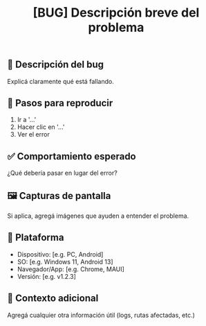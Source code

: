 ﻿---
name: Bug report 🐞
about: Reportá un error para ayudarnos a mejorar
title: "[BUG] Descripción breve del problema"
labels: bug
assignees: ''

---

## 🐛 Descripción del bug

Explicá claramente qué está fallando.

## 🔁 Pasos para reproducir

1. Ir a '...'
2. Hacer clic en '...'
3. Ver el error

## ✅ Comportamiento esperado

¿Qué debería pasar en lugar del error?

## 🖼️ Capturas de pantalla

Si aplica, agregá imágenes que ayuden a entender el problema.

## 🧩 Plataforma

- Dispositivo: [e.g. PC, Android]
- SO: [e.g. Windows 11, Android 13]
- Navegador/App: [e.g. Chrome, MAUI]
- Versión: [e.g. v1.2.3]

## 📘 Contexto adicional

Agregá cualquier otra información útil (logs, rutas afectadas, etc.)
